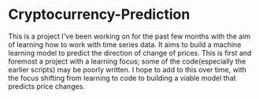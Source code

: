 # Cryptocurrency-Prediction

This is a project I've been working on for the past few months with the aim of learning how to work with time series data. It aims to build a machine learning model to predict the direction of change of prices. 
This is first and foremost a project with a learning focus; some of the code(especially the earlier scripts) may be poorly written. 
I hope to add to this over time, with the focus shifting from learning to code to building a viable model that predicts price changes.
